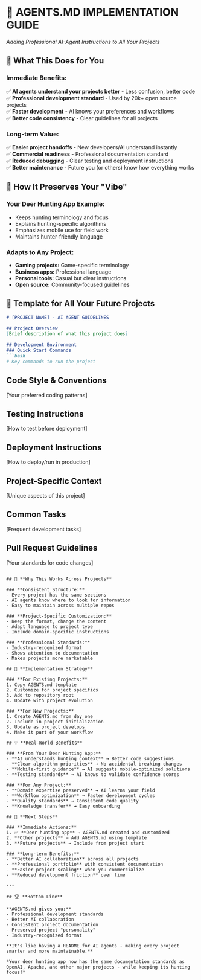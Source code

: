 # 🤖 **AGENTS.MD IMPLEMENTATION GUIDE**
*Adding Professional AI-Agent Instructions to All Your Projects*

## 🎯 **What This Does for You**

### **Immediate Benefits:**
✅ **AI agents understand your projects better** - Less confusion, better code  
✅ **Professional development standard** - Used by 20k+ open source projects  
✅ **Faster development** - AI knows your preferences and workflows  
✅ **Better code consistency** - Clear guidelines for all projects  

### **Long-term Value:**
✅ **Easier project handoffs** - New developers/AI understand instantly  
✅ **Commercial readiness** - Professional documentation standard  
✅ **Reduced debugging** - Clear testing and deployment instructions  
✅ **Better maintenance** - Future you (or others) know how everything works  

## 🦌 **How It Preserves Your "Vibe"**

### **Your Deer Hunting App Example:**
- Keeps hunting terminology and focus
- Explains hunting-specific algorithms 
- Emphasizes mobile use for field work
- Maintains hunter-friendly language

### **Adapts to Any Project:**
- **Gaming projects:** Game-specific terminology
- **Business apps:** Professional language
- **Personal tools:** Casual but clear instructions
- **Open source:** Community-focused guidelines

## 🚀 **Template for All Your Future Projects**

```markdown
# [PROJECT NAME] - AI AGENT GUIDELINES

## Project Overview
[Brief description of what this project does]

## Development Environment
### Quick Start Commands
```bash
# Key commands to run the project
```

## Code Style & Conventions
[Your preferred coding patterns]

## Testing Instructions  
[How to test before deployment]

## Deployment Instructions
[How to deploy/run in production]

## Project-Specific Context
[Unique aspects of this project]

## Common Tasks
[Frequent development tasks]

## Pull Request Guidelines
[Your standards for code changes]
```

## 🎯 **Why This Works Across Projects**

### **Consistent Structure:**
- Every project has the same sections
- AI agents know where to look for information
- Easy to maintain across multiple repos

### **Project-Specific Customization:**
- Keep the format, change the content
- Adapt language to project type
- Include domain-specific instructions

### **Professional Standards:**
- Industry-recognized format
- Shows attention to documentation
- Makes projects more marketable

## 🔧 **Implementation Strategy**

### **For Existing Projects:**
1. Copy AGENTS.md template
2. Customize for project specifics
3. Add to repository root
4. Update with project evolution

### **For New Projects:**
1. Create AGENTS.md from day one
2. Include in project initialization
3. Update as project develops
4. Make it part of your workflow

## 💡 **Real-World Benefits**

### **From Your Deer Hunting App:**
- **AI understands hunting context** → Better code suggestions
- **Clear algorithm priorities** → No accidental breaking changes
- **Mobile-first guidance** → AI suggests mobile-optimized solutions
- **Testing standards** → AI knows to validate confidence scores

### **For Any Project:**
- **Domain expertise preserved** → AI learns your field
- **Workflow optimization** → Faster development cycles
- **Quality standards** → Consistent code quality
- **Knowledge transfer** → Easy onboarding

## 🎯 **Next Steps**

### **Immediate Actions:**
1. ✅ **Deer hunting app** → AGENTS.md created and customized
2. **Other projects** → Add AGENTS.md using template
3. **Future projects** → Include from project start

### **Long-term Benefits:**
- **Better AI collaboration** across all projects
- **Professional portfolio** with consistent documentation
- **Easier project scaling** when you commercialize
- **Reduced development friction** over time

---

## 🏆 **Bottom Line**

**AGENTS.md gives you:**
- Professional development standards
- Better AI collaboration  
- Consistent project documentation
- Preserved project "personality"
- Industry-recognized format

**It's like having a README for AI agents - making every project smarter and more maintainable.**

*Your deer hunting app now has the same documentation standards as OpenAI, Apache, and other major projects - while keeping its hunting focus!*
